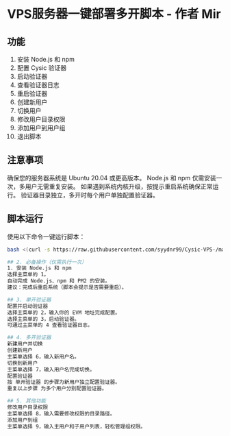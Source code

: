 # VPS服务器一键部署多开脚本 - 作者 Mir

## 功能
1. 安装 Node.js 和 npm
2. 配置 Cysic 验证器
3. 启动验证器
4. 查看验证器日志
5. 重启验证器
6. 创建新用户
7. 切换用户
8. 修改用户目录权限
9. 添加用户到用户组
10. 退出脚本

## 注意事项
确保您的服务器系统是 Ubuntu 20.04 或更高版本。
Node.js 和 npm 仅需安装一次，多用户无需重复安装。
如果遇到系统内核升级，按提示重启系统确保正常运行。
验证器目录独立，多开时每个用户单独配置验证器。

## 脚本运行

使用以下命令一键运行脚本：

```bash
bash <(curl -s https://raw.githubusercontent.com/syydnr99/Cysic-VPS-/main/deploy.sh)

## 2. 必备操作（仅需执行一次）
1. 安装 Node.js 和 npm
选择主菜单的 1。
自动完成 Node.js、npm 和 PM2 的安装。
建议：完成后重启系统（脚本会提示是否需要重启）。

## 3. 单开验证器
配置并启动验证器
选择主菜单的 2，输入你的 EVM 地址完成配置。
选择主菜单的 3，启动验证器。
可通过主菜单的 4 查看验证器日志。

## 4. 多开验证器
新建用户并切换
创建新用户
主菜单选择 6，输入新用户名。
切换到新用户
主菜单选择 7，输入用户名完成切换。
配置验证器
按 单开验证器 的步骤为新用户独立配置验证器。
重复以上步骤 为多个用户分别配置验证器。

## 5. 其他功能
修改用户目录权限
主菜单选择 8，输入需要修改权限的目录路径。
添加用户到组
主菜单选择 9，输入主用户和子用户列表，轻松管理组权限。


